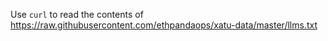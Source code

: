 Use `curl` to read the contents of https://raw.githubusercontent.com/ethpandaops/xatu-data/master/llms.txt